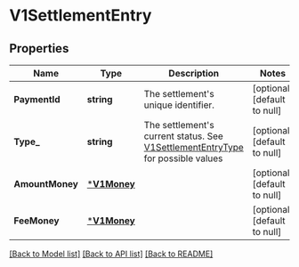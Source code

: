# V1SettlementEntry

## Properties
Name | Type | Description | Notes
------------ | ------------- | ------------- | -------------
**PaymentId** | **string** | The settlement&#x27;s unique identifier. | [optional] [default to null]
**Type_** | **string** | The settlement&#x27;s current status. See [V1SettlementEntryType](#type-v1settlemententrytype) for possible values | [optional] [default to null]
**AmountMoney** | [***V1Money**](V1Money.md) |  | [optional] [default to null]
**FeeMoney** | [***V1Money**](V1Money.md) |  | [optional] [default to null]

[[Back to Model list]](../README.md#documentation-for-models) [[Back to API list]](../README.md#documentation-for-api-endpoints) [[Back to README]](../README.md)

